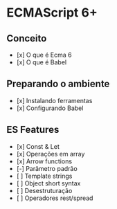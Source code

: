 # ECMAScript 6+

## Conceito

<ul>
  <li>[x] O que é Ecma 6</li>
  <li>[x] O que é Babel</li>
</ul>

## Preparando o ambiente

<ul>
	<li>[x] Instalando ferramentas</li>
	<li>[x] Configurando Babel</li>
</ul>

## ES Features

<ul>
	<li>[x] Const & Let</li>
	<li>[x] Operações em array</li>
	<li>[x] Arrow functions</li>
	<li>[-] Parâmetro padrão</li>
	<li>[ ] Template strings</li>
	<li>[ ] Object short syntax</li>
	<li>[ ] Desestruturação</li>
	<li>[ ] Operadores rest/spread</li>
</ul>
